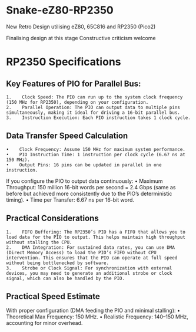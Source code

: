 # Snake-eZ80-RP2350
New Retro Design utilising eZ80, 65C816 and RP2350 (Pico2)

Finalising design at this stage
Constructive criticism welcome

# RP2350 Specifications #

## Key Features of PIO for Parallel Bus: ##
    1.    Clock Speed: The PIO can run up to the system clock frequency (150 MHz for RP2350), depending on your configuration.
    2.    Parallel Operation: The PIO can output data to multiple pins simultaneously, making it ideal for driving a 16-bit parallel bus.
    3.    Instruction Execution: Each PIO instruction takes 1 clock cycle.

## Data Transfer Speed Calculation ## 
    •    Clock Frequency: Assume 150 MHz for maximum system performance.
    •    PIO Instruction Time: 1 instruction per clock cycle (6.67 ns at 150 MHz).
    •    Output Pins: 16 pins can be updated in parallel in one instruction.

If you configure the PIO to output data continuously:
    •    Maximum Throughput: 150 million 16-bit words per second = 2.4 Gbps (same as before but achieved more consistently due to the PIO’s deterministic timing).
    •    Time per Transfer: 6.67 ns per 16-bit word.

## Practical Considerations ## 
    1.    FIFO Buffering: The RP2350’s PIO has a FIFO that allows you to load data for the PIO to output. This helps maintain high throughput without stalling the CPU.
    2.    DMA Integration: For sustained data rates, you can use DMA (Direct Memory Access) to load the PIO’s FIFO without CPU intervention. This ensures that the PIO can operate at full speed without being bottlenecked by software.
    3.    Strobe or Clock Signal: For synchronization with external devices, you may need to generate an additional strobe or clock signal, which can also be handled by the PIO.

## Practical Speed Estimate ## 

With proper configuration (DMA feeding the PIO and minimal stalling):
    •    Theoretical Max Frequency: 150 MHz.
    •    Realistic Frequency: 140–150 MHz, accounting for minor overhead.
